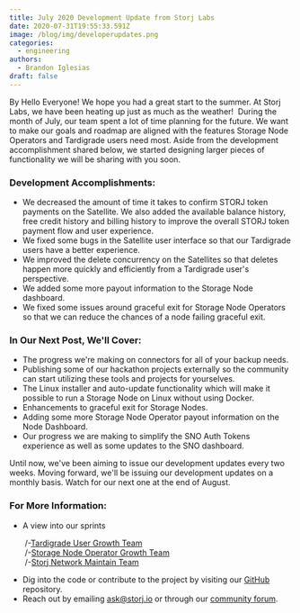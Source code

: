 ```yaml
---
title: July 2020 Development Update from Storj Labs
date: 2020-07-31T19:55:33.591Z
image: /blog/img/developerupdates.png
categories:
  - engineering
authors:
  - Brandon Iglesias
draft: false
---
```

By Hello Everyone! We hope you had a great start to the summer. At Storj Labs, we have been heating up just as much as the weather!  During the month of July, our team spent a lot of time planning for the future. We want to make our goals and roadmap are aligned with the features Storage Node Operators and Tardigrade users need most. Aside from the development accomplishment shared below, we started designing larger pieces of functionality we will be sharing with you soon.

### Development Accomplishments:

* We decreased the amount of time it takes to confirm STORJ token payments on the Satellite. We also added the available balance history, free credit history and billing history to improve the overall STORJ token payment flow and user experience.
* We fixed some bugs in the Satellite user interface so that our Tardigrade users have a better experience.
* We improved the delete concurrency on the Satellites so that deletes happen more quickly and efficiently from a Tardigrade user's perspective. 
* We added some more payout information to the Storage Node dashboard.
* We fixed some issues around graceful exit for Storage Node Operators so that we can reduce the chances of a node failing graceful exit.

### In Our Next Post, We'll Cover:

* The progress we're making on connectors for all of your backup needs.
* Publishing some of our hackathon projects externally so the community can start utilizing these tools and projects for yourselves.
* The Linux installer and auto-update functionality which will make it possible to run a Storage Node on Linux without using Docker.
* Enhancements to graceful exit for Storage Nodes.
* Adding some more Storage Node Operator payout information on the Node Dashboard.
* Our progress we are making to simplify the SNO Auth Tokens experience as well as some updates to the SNO dashboard.

Until now, we've been aiming to issue our development updates every two weeks. Moving forward, we'll be issuing our development updates on a monthly basis. Watch for our next one at the end of August.

### For More Information:

* A view into our sprints

&nbsp;&nbsp;&nbsp;&nbsp;&nbsp;&nbsp; /-[Tardigrade User Growth Team](https://storjlabs.aha.io/published/70af3a68a53be05165a201b0d5fb9995?page=1) <br>  &nbsp;&nbsp;&nbsp;&nbsp;&nbsp;&nbsp; /-[Storage Node Operator Growth Team](https://storjlabs.aha.io/published/f34da8a62ece8e183af5ceef0d55e82b?page=1) <br>
&nbsp;&nbsp;&nbsp;&nbsp;&nbsp;&nbsp; /-[Storj Network Maintain Team](https://storjlabs.aha.io/published/56dfa608b6d83ef613bc6c4bfad96f10?page=1) <br>

* Dig into the code or contribute to the project by visiting our [GitHub](https://github.com/storj/storj) repository.
* Reach out by emailing [ask@storj.io](mailto:ask@storj.io) or through our [community forum](https://forum.storj.io).